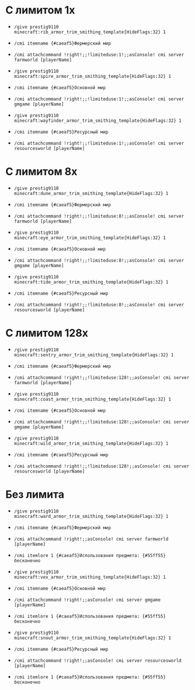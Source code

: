 # С лимитом 1x
- `/give prestig9110 minecraft:rib_armor_trim_smithing_template{HideFlags:32} 1`
- `/cmi itemname {#caeaf5}Фермерский мир`
- `/cmi attachcommand !right!;;!limiteduse:1!;;asConsole! cmi server farmworld [playerName]`


- `/give prestig9110 minecraft:spire_armor_trim_smithing_template{HideFlags:32} 1`
- `/cmi itemname {#caeaf5}Основной мир`
- `/cmi attachcommand !right!;;!limiteduse:1!;;asConsole! cmi server gmgame [playerName]`


- `/give prestig9110 minecraft:wayfinder_armor_trim_smithing_template{HideFlags:32} 1`
- `/cmi itemname {#caeaf5}Ресурсный мир`
- `/cmi attachcommand !right!;;!limiteduse:1!;;asConsole! cmi server resourcesworld [playerName]`



# С лимитом 8x
- `/give prestig9110 minecraft:dune_armor_trim_smithing_template{HideFlags:32} 1`
- `/cmi itemname {#caeaf5}Фермерский мир`
- `/cmi attachcommand !right!;;!limiteduse:8!;;asConsole! cmi server farmworld [playerName]`


- `/give prestig9110 minecraft:eye_armor_trim_smithing_template{HideFlags:32} 1`
- `/cmi itemname {#caeaf5}Основной мир`
- `/cmi attachcommand !right!;;!limiteduse:8!;;asConsole! cmi server gmgame [playerName]`


- `/give prestig9110 minecraft:tide_armor_trim_smithing_template{HideFlags:32} 1`
- `/cmi itemname {#caeaf5}Ресурсный мир`
- `/cmi attachcommand !right!;;!limiteduse:8!;;asConsole! cmi server resourcesworld [playerName]`



# С лимитом 128x
- `/give prestig9110 minecraft:sentry_armor_trim_smithing_template{HideFlags:32} 1`
- `/cmi itemname {#caeaf5}Фермерский мир`
- `/cmi attachcommand !right!;;!limiteduse:128!;;asConsole! cmi server farmworld [playerName]`


- `/give prestig9110 minecraft:coast_armor_trim_smithing_template{HideFlags:32} 1`
- `/cmi itemname {#caeaf5}Основной мир`
- `/cmi attachcommand !right!;;!limiteduse:128!;;asConsole! cmi server gmgame [playerName]`


- `/give prestig9110 minecraft:wild_armor_trim_smithing_template{HideFlags:32} 1`
- `/cmi itemname {#caeaf5}Ресурсный мир`
- `/cmi attachcommand !right!;;!limiteduse:128!;;asConsole! cmi server resourcesworld [playerName]`



# Без лимита
- `/give prestig9110 minecraft:ward_armor_trim_smithing_template{HideFlags:32} 1`
- `/cmi itemname {#caeaf5}Фермерский мир`
- `/cmi attachcommand !right!;;asConsole! cmi server farmworld [playerName]`
- `/cmi itemlore 1 {#caeaf5}Использования предмета: {#55ff55}бесконечно`


- `/give prestig9110 minecraft:vex_armor_trim_smithing_template{HideFlags:32} 1`
- `/cmi itemname {#caeaf5}Основной мир`
- `/cmi attachcommand !right!;;asConsole! cmi server gmgame [playerName]`
- `/cmi itemlore 1 {#caeaf5}Использования предмета: {#55ff55}бесконечно`


- `/give prestig9110 minecraft:snout_armor_trim_smithing_template{HideFlags:32} 1`
- `/cmi itemname {#caeaf5}Ресурсный мир`
- `/cmi attachcommand !right!;;asConsole! cmi server resourcesworld [playerName]`
- `/cmi itemlore 1 {#caeaf5}Использования предмета: {#55ff55}бесконечно`
